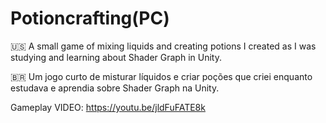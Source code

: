 # Potioncrafting(PC)
🇺🇸 A small game of mixing liquids and creating potions I created as I was studying and learning about Shader Graph in Unity.

🇧🇷 Um jogo curto de misturar líquidos e criar poções que criei enquanto estudava e aprendia sobre Shader Graph na Unity.

Gameplay VIDEO: https://youtu.be/jldFuFATE8k
